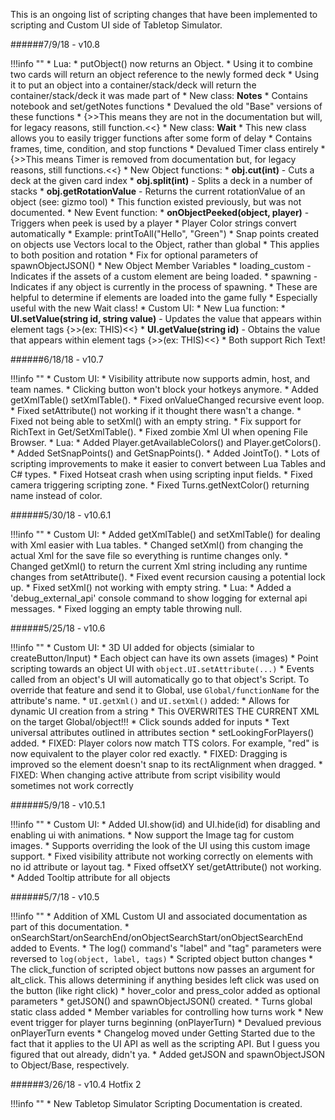 This is an ongoing list of scripting changes that have been implemented to scripting and Custom UI side of Tabletop Simulator.


######7/9/18 - v10.8

!!!info ""
    * Lua:
        * putObject() now returns an Object.
            * Using it to combine two cards will return an object reference to the newly formed deck
            * Using it to put an object into a container/stack/deck will return the container/stack/deck it was made part of
        * New class: **Notes**
            * Contains notebook and set/getNotes functions
            * Devalued the old "Base" versions of these functions
                * {>>This means they are not in the documentation but will, for legacy reasons, still function.<<}
        * New class: **Wait**
            * This new class allows you to easily trigger functions after some form of delay
            * Contains frames, time, condition, and stop functions
            * Devalued Timer class entirely
                * {>>This means Timer is removed from documentation but, for legacy reasons, still functions.<<}
        * New Object functions:
            * **obj.cut(int)** - Cuts a deck at the given card index
            * **obj.split(int)** - Splits a deck in a number of stacks
            * **obj.getRotationValue** - Returns the current rotationValue of an object (see: gizmo tool)
                * This function existed previously, but was not documented.
        * New Event function:
            * **onObjectPeeked(object, player)** - Triggers when peek is used by a player
        * Player Color strings convert automatically
            * Example: printToAll("Hello", "Green")
        * Snap points created on objects use Vectors local to the Object, rather than global
            * This applies to both position and rotation
        * Fix for optional parameters of spawnObjectJSON()
        * New Object Member Variables
            * loading_custom - Indicates if the assets of a custom element are being loaded.
            * spawning - Indicates if any object is currently in the process of spawning.
                * These are helpful to determine if elements are loaded into the game fully
                * Especially useful with the new Wait class!
    * Custom UI:
        * New Lua function:
            * **UI.setValue(string id, string value)** - Updates the value that appears within element tags {>>(ex: <Text>THIS</Text>)<<}
            * **UI.getValue(string id)** - Obtains the value that appears within element tags {>>(ex: <Text>THIS</Text>)<<}
            * Both support Rich Text!


######6/18/18 - v10.7

!!!info ""
    * Custom UI:
        * Visibility attribute now supports admin, host, and team names.
        * Clicking button won't block your hotkeys anymore.
        * Added getXmlTable() setXmlTable().
        * Fixed onValueChanged recursive event loop.
        * Fixed setAttribute() not working if it thought there wasn't a change.
        * Fixed not being able to setXml() with an empty string.
        * Fix support for RichText in Get/SetXmlTable().
        * Fixed zombie Xml UI when opening File Browser.
    * Lua:
        * Added Player.getAvailableColors() and Player.getColors().
        * Added SetSnapPoints() and GetSnapPoints().
        * Added JointTo().
        * Lots of scripting improvements to make it easier to convert between Lua Tables and C# types.
        * Fixed Hotseat crash when using scripting input fields.
        * Fixed camera triggering scripting zone.
        * Fixed Turns.getNextColor() returning name instead of color.



######5/30/18 - v10.6.1

!!!info ""
    * Custom UI:
        * Added getXmlTable() and setXmlTable() for dealing with Xml easier with Lua tables.
        * Changed setXml() from changing the actual Xml for the save file so everything is runtime changes only.
        * Changed getXml() to return the current Xml string including any runtime changes from setAttribute().
        * Fixed event recursion causing a potential lock up.
        * Fixed setXml() not working with empty string.
    * Lua:
        * Added a 'debug_external_api' console command to show logging for external api messages.
        * Fixed logging an empty table throwing null.

######5/25/18 - v10.6

!!!info ""
    * Custom UI:
        * 3D UI added for objects (simialar to createButton/Input)
            * Each object can have its own assets (images)
            * Point scripting towards an object UI with `object.UI.setAttribute(...)`
            * Events called from an object's UI will automatically go to that object's Script. To override that feature and send it to Global, use `Global/functionName` for the attribute's name.
        * `UI.getXml()` and `UI.setXml()` added:
            * Allows for dynamic UI creation from a string
            * This OVERWRITES THE CURRENT XML on the target Global/object!!!
        * Click sounds added for inputs
        * Text universal attributes outlined in attributes section
        * setLookingForPlayers() added.
        * FIXED: Player colors now match TTS colors. For example, "red" is now equivalent to the player color red exactly.
        * FIXED: Dragging is improved so the element doesn't snap to its rectAlignment when dragged.
        * FIXED: When changing active attribute from script visibility would sometimes not work correctly



######5/9/18 - v10.5.1

!!!info ""
    * Custom UI:
        * Added UI.show(id) and UI.hide(id) for disabling and enabling ui with animations.
        * Now support the Image tag for custom images.
        * Supports overriding the look of the UI using this custom image support.
        * Fixed visibility attribute not working correctly on elements with no id attribute or layout tag.
        * Fixed offsetXY set/getAttribute() not working.
        * Added Tooltip attribute for all objects

######5/7/18 - v10.5

!!!info ""
    * Addition of XML Custom UI and associated documentation as part of this documentation.
    * onSearchStart/onSearchEnd/onObjectSearchStart/onObjectSearchEnd added to Events.
    * The log() command's "label" and "tag" parameters were reversed to `log(object, label, tags)`
    * Scripted object button changes
        * The click_function of scripted object buttons now passes an argument for alt_click. This allows determining if anything besides left click was used on the button (like right click)
        * hover_color and press_color added as optional parameters
    * getJSON() and spawnObjectJSON() created.
    * Turns global static class added
        * Member variables for controlling how turns work
        * New event trigger for player turns beginning (onPlayerTurn)
        * Devalued previous onPlayerTurn events
    * Changelog moved under Getting Started due to the fact that it applies to the UI API as well as the scripting API. But I guess you figured that out already, didn't ya.
    * Added getJSON and spawnObjectJSON to Object/Base, respectively.


######3/26/18 - v10.4 Hotfix 2

!!!info ""
    * New Tabletop Simulator Scripting Documentation is created.
